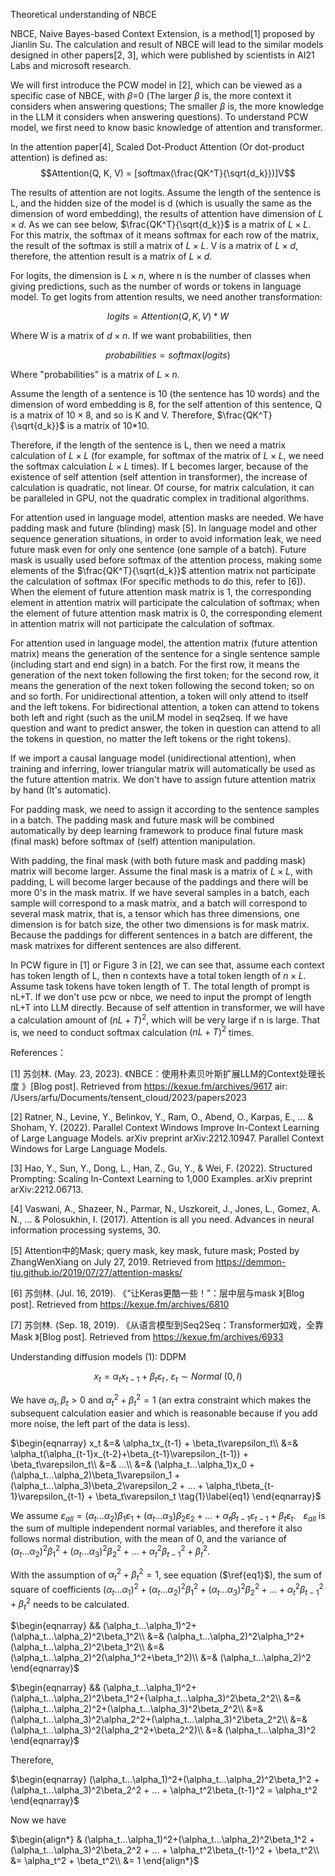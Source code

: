 Theoretical understanding of NBCE

NBCE, Naive Bayes-based Context Extension, is a method[1] proposed by Jianlin Su. The calculation and result of NBCE will lead to the similar models designed in other papers[2, 3], which were published by scientists in AI21 Labs and microsoft research.

We will first introduce the PCW model in [2], which can be viewed as a specific case of NBCE, with $\beta$=0 (The larger $\beta$ is, the more context it considers when answering questions; The smaller $\beta$ is, the more knowledge in the LLM it considers when answering questions). To understand PCW model, we first need to know basic knowledge of attention and transformer.

In the attention paper[4], Scaled Dot-Product Attention (Or dot-product attention) is defined as:
$$Attention(Q, K, V) = [softmax(\frac{QK^T}{\sqrt{d_k}})]V$$

The results of attention are not logits. Assume the length of the sentence is L, and the hidden size of the model is d (which is usually the same as the dimension of word embedding), the results of attention have dimension of $L \times d$. As we can see below, $\frac{QK^T}{\sqrt{d_k}}$ is a matrix of $L \times L$. For this matrix, the softmax of it means softmax for each row of the matrix, the result of the softmax is still a matrix of $L \times L$. V is a matrix of $L \times d$, therefore, the attention result is a matrix of $L \times d$.

For logits, the dimension is $L \times n$, where n is the number of classes when giving predictions, such as the number of words or tokens in language model. To get logits from attention results, we need another transformation:

$$logits = Attention(Q, K, V)*W$$

Where W is a matrix of $d \times n$. If we want probabilities, then

$$ probabilities = softmax(logits) $$

Where "probabilities" is a matrix of $L \times n$.

Assume the length of a sentence is 10 (the sentence has 10 words) and the dimension of word embedding is 8, for the self attention of this sentence, Q is a matrix of $10 \times 8$, and so is K and V. Therefore, $\frac{QK^T}{\sqrt{d_k}}$ is a matrix of 10*10.

Therefore, if the length of the sentence is L, then we need a matrix calculation of $L \times L$ (for example, for softmax of the matrix of $L \times L$, we need the softmax calculation $L \times L$ times). If L becomes larger, because of the existence of self attention (self attention in transformer), the increase of calculation is quadratic, not linear. Of course, for matrix calculation, it can be paralleled in GPU, not the quadratic complex in traditional algorithms.

For attention used in language model, attention masks are needed. We have padding mask and future (blinding) mask [5]. In language model and other sequence generation situations, in order to avoid information leak, we need future mask even for only one sentence (one sample of a batch). Future mask is usually used before softmax of the attention process, making some elements of the $\frac{QK^T}{\sqrt{d_k}}$ attention matrix not participate the calculation of softmax (For specific methods to do this, refer to [6]). When the element of future attention mask matrix is 1, the corresponding element in attention matrix will participate the calculation of softmax; when the element of future attention mask matrix is 0, the corresponding element in attention matrix will not participate the calculation of softmax.

For attention used in language model, the attention matrix (future attention matrix) means the generation of the sentence for a single sentence sample (including start and end sign) in a batch. For the first row, it means the generation of the next token following the first token; for the second row, it means the generation of the next token following the second token; so on and so forth. For unidirectional attention, a token will only attend to itself and the left tokens. For bidirectional attention, a token can attend to tokens both left and right (such as the uniLM model in seq2seq. If we have question and want to predict answer, the token in question can attend to all the tokens in question, no matter the left tokens or the right tokens).

If we import a causal language model (unidirectional attention), when training and inferring, lower triangular matrix will automatically be used as the future attention matrix. We don't have to assign future attention matrix by hand (It's automatic).

For padding mask, we need to assign it according to the sentence samples in a batch. The padding mask and future mask will be combined automatically by deep learning framework to produce final future mask (final mask) before softmax of (self) attention manipulation.

With padding, the final mask (with both future mask and padding mask) matrix will become larger. Assume the final mask is a matrix of $L \times L$, with padding, L will become larger because of the paddings and there will be more 0's in the mask matrix. If we have several samples in a batch, each sample will correspond to a mask matrix, and a batch will correspond to several mask matrix, that is, a tensor which has three dimensions, one dimension is for batch size, the other two dimensions is for mask matrix. Because the paddings for different sentences in a batch are different, the mask matrixes for different sentences are also different.

In PCW figure in [1] or Figure 3 in [2], we can see that, assume each context has token length of L, then n contexts have a total token length of $n \times L$. Assume task tokens have token length of T. The total length of prompt is nL+T.
If we don't use pcw or nbce, we need to input the prompt of length nL+T into LLM directly. Because of self attention in transformer, we will have a calculation amount of $(nL+T)^2$, which will be very large if n is large. That is, we need to conduct softmax calculation $(nL+T)^2$ times.


References：

[1] 苏剑林. (May. 23, 2023). 《NBCE：使用朴素贝叶斯扩展LLM的Context处理长度 》[Blog post]. Retrieved from https://kexue.fm/archives/9617 air: /Users/arfu/Documents/tensent_cloud/2023/papers2023

[2] Ratner, N., Levine, Y., Belinkov, Y., Ram, O., Abend, O., Karpas, E., ... & Shoham, Y. (2022). Parallel Context Windows Improve In-Context Learning of Large Language Models. arXiv preprint arXiv:2212.10947. Parallel Context Windows for Large Language Models.

[3] Hao, Y., Sun, Y., Dong, L., Han, Z., Gu, Y., & Wei, F. (2022). Structured Prompting: Scaling In-Context Learning to 1,000 Examples. arXiv preprint arXiv:2212.06713.

[4] Vaswani, A., Shazeer, N., Parmar, N., Uszkoreit, J., Jones, L., Gomez, A. N., ... & Polosukhin, I. (2017). Attention is all you need. Advances in neural information processing systems, 30.

[5] Attention中的Mask; query mask, key mask, future mask; Posted by ZhangWenXiang on July 27, 2019. Retrieved from https://demmon-tju.github.io/2019/07/27/attention-masks/

[6] 苏剑林. (Jul. 16, 2019). 《“让Keras更酷一些！”：层中层与mask 》[Blog post]. Retrieved from https://kexue.fm/archives/6810

[7] 苏剑林. (Sep. 18, 2019). 《从语言模型到Seq2Seq：Transformer如戏，全靠Mask 》[Blog post]. Retrieved from https://kexue.fm/archives/6933


Understanding diffusion models (1): DDPM

$$x_t = \alpha_tx_{t-1} + \beta_t\varepsilon_t\, , \ \varepsilon_t \sim Normal \ (0,I)$$

We have $\alpha_t, \beta_t > 0$ and $\alpha_t^2 + \beta_t^2 = 1$ (an extra constraint which makes the subsequent calculation easier and which is reasonable because if you add more noise, the left part of the data is less).

$\begin{eqnarray}
x_t &=& \alpha_tx_{t-1} + \beta_t\varepsilon_t\\
&=& \alpha_t(\alpha_{t-1}x_{t-2}+\beta_{t-1}\varepsilon_{t-1}) + \beta_t\varepsilon_t\\
&=& ...\\
&=& (\alpha_t...\alpha_1)x_0 + (\alpha_t...\alpha_2)\beta_1\varepsilon_1 + (\alpha_t...\alpha_3)\beta_2\varepsilon_2 + ... + \alpha_t\beta_{t-1}\varepsilon_{t-1} + \beta_t\varepsilon_t  \tag{1}\label{eq1}
\end{eqnarray}$

We assume $\varepsilon_{all} = (\alpha_t...\alpha_2)\beta_1\varepsilon_1 + (\alpha_t...\alpha_3)\beta_2\varepsilon_2 + ... + \alpha_t\beta_{t-1}\varepsilon_{t-1} + \beta_t\varepsilon_t$. &nbsp; $\varepsilon_{all}$ is the sum of multiple independent normal variables, and therefore it also follows normal distribution, with the mean of 0, and the variance of $(\alpha_t...\alpha_2)^2\beta_1^2 + (\alpha_t...\alpha_3)^2\beta_2^2 + ... + \alpha_t^2\beta_{t-1}^2 + \beta_t^2$.

With the assumption of $\alpha_t^2 + \beta_t^2 = 1$, see equation ($\ref{eq1}$), the sum of square of coefficients $(\alpha_t...\alpha_1)^2+(\alpha_t...\alpha_2)^2\beta_1^2 + (\alpha_t...\alpha_3)^2\beta_2^2 + ... + \alpha_t^2\beta_{t-1}^2 + \beta_t^2$ needs to be calculated.

$\begin{eqnarray}
&& (\alpha_t...\alpha_1)^2+(\alpha_t...\alpha_2)^2\beta_1^2\\
&=& (\alpha_t...\alpha_2)^2\alpha_1^2+(\alpha_t...\alpha_2)^2\beta_1^2\\
&=& (\alpha_t...\alpha_2)^2(\alpha_1^2+\beta_1^2)\\
&=& (\alpha_t...\alpha_2)^2
\end{eqnarray}$

$\begin{eqnarray}
&& (\alpha_t...\alpha_1)^2+(\alpha_t...\alpha_2)^2\beta_1^2+(\alpha_t...\alpha_3)^2\beta_2^2\\
&=& (\alpha_t...\alpha_2)^2+(\alpha_t...\alpha_3)^2\beta_2^2\\
&=& (\alpha_t...\alpha_3)^2\alpha_2^2+(\alpha_t...\alpha_3)^2\beta_2^2\\
&=& (\alpha_t...\alpha_3)^2(\alpha_2^2+\beta_2^2)\\
&=& (\alpha_t...\alpha_3)^2
\end{eqnarray}$

Therefore,

$\begin{eqnarray}
(\alpha_t...\alpha_1)^2+(\alpha_t...\alpha_2)^2\beta_1^2 + (\alpha_t...\alpha_3)^2\beta_2^2 + ... + \alpha_t^2\beta_{t-1}^2 = \alpha_t^2
\end{eqnarray}$

Now we have

$\begin{align*}
& (\alpha_t...\alpha_1)^2+(\alpha_t...\alpha_2)^2\beta_1^2 + (\alpha_t...\alpha_3)^2\beta_2^2 + ... + \alpha_t^2\beta_{t-1}^2 + \beta_t^2\\
&= \alpha_t^2 + \beta_t^2\\
&= 1
\end{align*}$
